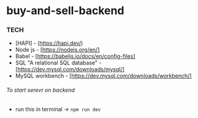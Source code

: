 # buy-and-sell-backend

### TECH
-  [HAPI] - (https://hapi.dev/)
-  Node js - [https://nodejs.org/en/]
-  Babel - [https://babeljs.io/docs/en/config-files]
-  SQL "A relational SQL database" - [https://dev.mysql.com/downloads/mysql/]
-  MySQL workbench - [https://dev.mysql.com/downloads/workbench/]

###### To start serevr on backend
* run this in terminal -> `npm run dev`
